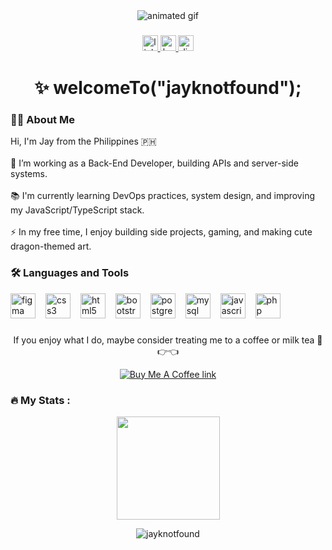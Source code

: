 <div align="center">
  <img src="https://media3.giphy.com/media/v1.Y2lkPTc5MGI3NjExZHM0aGp0dXFkMG1hOGE4cTEzY3ZvOGNtN3p1a2duZ2x6dzFrdWViNyZlcD12MV9pbnRlcm5hbF9naWZfYnlfaWQmY3Q9Zw/DbXSzkKLzy96e3uukf/giphy.gif" alt="animated gif" style="max-height: 50px; width: auto;" />
</div>

###

<div align="center">
  <a href="https://www.linkedin.com/in/jmrmrtnz" target="_blank" rel="noopener noreferrer">
    <img src="https://img.shields.io/static/v1?message=LinkedIn&logo=linkedin&label=&color=0077B5&logoColor=white&labelColor=&style=for-the-badge" height="25" alt="linkedin logo" />
  </a>

  <a href="https://www.behance.net/" target="_blank" rel="noopener noreferrer">
    <img src="https://img.shields.io/static/v1?message=Behance&logo=behance&label=&color=1769ff&logoColor=white&labelColor=&style=for-the-badge" height="25" alt="behance logo" />
  </a>

  <a href="https://discord.com/users/jayknotfound" target="_blank" rel="noopener noreferrer">
    <img src="https://img.shields.io/static/v1?message=Discord&logo=discord&label=&color=7289DA&logoColor=white&labelColor=&style=for-the-badge" height="25" alt="discord logo" />
  </a>
</div>

###

<h1 align="center">✨ welcomeTo("jayknotfound");</h1>

###

<h3 align="left">👩‍💻  About Me</h3>

<p align="left">
Hi, I'm Jay from the Philippines 🇵🇭<br><br>
🔭 I’m working as a Back-End Developer, building APIs and server-side systems.<br><br>
📚 I'm currently learning DevOps practices, system design, and improving my JavaScript/TypeScript stack.<br><br>
⚡ In my free time, I enjoy building side projects, gaming, and making cute dragon-themed art.
</p>

###

<h3 align="left">🛠 Languages and Tools</h3>

<div align="left">
  <img src="https://cdn.jsdelivr.net/gh/devicons/devicon/icons/figma/figma-original.svg" alt="figma logo" style="height: 40px; width: auto;" />
  <img src="https://cdn.jsdelivr.net/gh/devicons/devicon/icons/css3/css3-original.svg" alt="css3 logo" style="height: 40px; width: auto; margin-left: 12px;" />
  <img src="https://cdn.jsdelivr.net/gh/devicons/devicon/icons/html5/html5-original.svg" alt="html5 logo" style="height: 40px; width: auto; margin-left: 12px;" />
  <img src="https://cdn.jsdelivr.net/gh/devicons/devicon/icons/bootstrap/bootstrap-original.svg" alt="bootstrap logo" style="height: 40px; width: auto; margin-left: 12px;" />
  <img src="https://cdn.jsdelivr.net/gh/devicons/devicon/icons/postgresql/postgresql-original.svg" alt="postgresql logo" style="height: 40px; width: auto; margin-left: 12px;" />
  <img src="https://cdn.jsdelivr.net/gh/devicons/devicon/icons/mysql/mysql-original.svg" alt="mysql logo" style="height: 40px; width: auto; margin-left: 12px;" />
  <img src="https://cdn.jsdelivr.net/gh/devicons/devicon/icons/javascript/javascript-original.svg" alt="javascript logo" style="height: 40px; width: auto; margin-left: 12px;" />
  <img src="https://cdn.jsdelivr.net/gh/devicons/devicon/icons/php/php-original.svg" alt="php logo" style="height: 40px; width: auto; margin-left: 12px;" />
</div>

###

<p align="center">
If you enjoy what I do, maybe consider treating me to a coffee or milk tea 🥺👉👈
</p>

<p align="center">
  <a href="https://buymeacoffee.com/jayknotfound" target="_blank">
    <img src="https://img.shields.io/badge/Buy%20Me%20a%20Coffee-lightblue?style=for-the-badge&logo=buymeacoffee&logoColor=white" alt="Buy Me A Coffee link" />
  </a>
</p>

###

<h3 align="left">🔥 My Stats :</h3>

<p align="center">
  <img src="https://github-readme-stats.vercel.app/api?username=jayknotfound&show_icons=true&theme=tokyonight&title_color=89CFF0&icon_color=89CFF0&text_color=ffffff&bg_color=0d1117" height="165" />
</p>

<p align="center">
  <img src="https://komarev.com/ghpvc/?username=jayknotfound&label=Profile%20Views&color=89CFF0&style=flat-square" alt="jayknotfound" />
</p>

